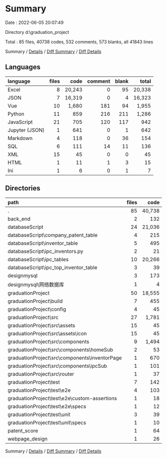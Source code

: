 # Summary

Date : 2022-06-05 20:07:49

Directory d:\\graduation_project

Total : 85 files,  40738 codes, 532 comments, 573 blanks, all 41843 lines

Summary / [Details](details.md) / [Diff Summary](diff.md) / [Diff Details](diff-details.md)

## Languages
| language | files | code | comment | blank | total |
| :--- | ---: | ---: | ---: | ---: | ---: |
| Excel | 8 | 20,243 | 0 | 95 | 20,338 |
| JSON | 7 | 16,319 | 0 | 4 | 16,323 |
| Vue | 10 | 1,680 | 181 | 94 | 1,955 |
| Python | 11 | 859 | 216 | 211 | 1,286 |
| JavaScript | 21 | 705 | 120 | 117 | 942 |
| Jupyter (JSON) | 1 | 641 | 0 | 1 | 642 |
| Markdown | 4 | 118 | 0 | 36 | 154 |
| SQL | 6 | 111 | 14 | 11 | 136 |
| XML | 15 | 45 | 0 | 0 | 45 |
| HTML | 1 | 11 | 1 | 3 | 15 |
| Ini | 1 | 6 | 0 | 1 | 7 |

## Directories
| path | files | code | comment | blank | total |
| :--- | ---: | ---: | ---: | ---: | ---: |
| . | 85 | 40,738 | 532 | 573 | 41,843 |
| back_end | 2 | 132 | 40 | 40 | 212 |
| databaseScript | 24 | 21,036 | 187 | 270 | 21,493 |
| databaseScript\\company_patent_table | 4 | 215 | 26 | 54 | 295 |
| databaseScript\\inventor_table | 5 | 495 | 150 | 96 | 741 |
| databaseScript\\ipc_inventors.py | 2 | 21 | 2 | 8 | 31 |
| databaseScript\\ipc_tables | 10 | 20,266 | 3 | 101 | 20,370 |
| databaseScript\\ipc_top_inventor_table | 3 | 39 | 6 | 11 | 56 |
| designmysql | 3 | 173 | 0 | 1 | 174 |
| designmysql\\网络数据库 | 1 | 4 | 0 | 0 | 4 |
| graduationProject | 50 | 18,555 | 302 | 227 | 19,084 |
| graduationProject\\build | 7 | 455 | 40 | 54 | 549 |
| graduationProject\\config | 4 | 45 | 25 | 21 | 91 |
| graduationProject\\src | 27 | 1,781 | 209 | 110 | 2,100 |
| graduationProject\\src\\assets | 15 | 45 | 0 | 0 | 45 |
| graduationProject\\src\\assets\\icon | 15 | 45 | 0 | 0 | 45 |
| graduationProject\\src\\components | 9 | 1,494 | 170 | 79 | 1,743 |
| graduationProject\\src\\components\\homeSub | 2 | 53 | 3 | 10 | 66 |
| graduationProject\\src\\components\\inventorPage | 1 | 670 | 78 | 27 | 775 |
| graduationProject\\src\\components\\ipcSub | 1 | 101 | 22 | 4 | 127 |
| graduationProject\\src\\router | 1 | 37 | 5 | 3 | 45 |
| graduationProject\\test | 7 | 142 | 25 | 24 | 191 |
| graduationProject\\test\\e2e | 4 | 103 | 22 | 19 | 144 |
| graduationProject\\test\\e2e\\custom-assertions | 1 | 18 | 8 | 2 | 28 |
| graduationProject\\test\\e2e\\specs | 1 | 12 | 5 | 3 | 20 |
| graduationProject\\test\\unit | 3 | 39 | 3 | 5 | 47 |
| graduationProject\\test\\unit\\specs | 1 | 10 | 0 | 2 | 12 |
| patent_score | 1 | 64 | 3 | 10 | 77 |
| webpage_design | 1 | 26 | 0 | 2 | 28 |

Summary / [Details](details.md) / [Diff Summary](diff.md) / [Diff Details](diff-details.md)